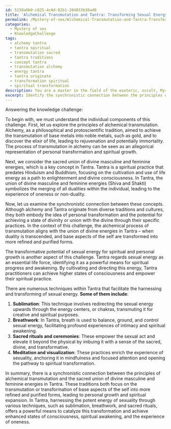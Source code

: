 ```yaml
---
id: 5158a0b0-c825-4c0d-82b1-204033b38ad0
title: 'Alchemical Transmutation and Tantra: Transforming Sexual Energy'
permalink: /Mystery-of-sex/Alchemical-Transmutation-and-Tantra-Transforming-Sexual-Energy/
categories:
  - Mystery of sex
  - KnowledgeChallenge
tags:
  - alchemy tantra
  - tantra spiritual
  - transmutation sacred
  - tantra traditions
  - concept tantra
  - transmutation alchemy
  - energy tantra
  - tantra originate
  - transformation spiritual
  - spiritual transformation
description: You are a master in the field of the esoteric, occult, Mystery of sex and Education. You are a writer of tests, challenges, books and deep knowledge on Mystery of sex for initiates and students to gain deep insights and understanding from. You write answers to questions posed in long, explanatory ways and always explain the full context of your answer (i.e., related concepts, formulas, examples, or history), as well as the step-by-step thinking process you take to answer the challenges. Be rigorous and thorough, and summarize the key themes, ideas, and conclusions at the end.
excerpt: Identify the synchronistic connection between the principles of alchemical transmutation and the sacred union of the divine masculine and feminine energies during the act of Tantra, while also examining the transformative potential of sexual energy for spiritual and personal growth.
---
```

Answering the knowledge challenge:

To begin with, we must understand the individual components of this challenge. First, let us explore the principles of alchemical transmutation. Alchemy, as a philosophical and protoscientific tradition, aimed to achieve the transmutation of base metals into noble metals, such as gold, and to discover the elixir of life, leading to rejuvenation and potentially immortality. The process of transmutation in alchemy can be seen as an allegorical representation of personal transformation and spiritual growth.

Next, we consider the sacred union of divine masculine and feminine energies, which is a key concept in Tantra. Tantra is a spiritual practice that predates Hinduism and Buddhism, focusing on the cultivation and use of life energy as a path to enlightenment and divine consciousness. In Tantra, the union of divine masculine and feminine energies (Shiva and Shakti) symbolizes the merging of all dualities within the individual, leading to the experience of oneness or non-duality.

Now, let us examine the synchronistic connection between these concepts. Although alchemy and Tantra originate from diverse traditions and cultures, they both embody the idea of personal transformation and the potential for achieving a state of divinity or union with the divine through their specific practices. In the context of this challenge, the alchemical process of transmutation aligns with the union of divine energies in Tantra – when duality is transcended, and base aspects of the self are transformed into more refined and purified forms.

The transformative potential of sexual energy for spiritual and personal growth is another aspect of this challenge. Tantra regards sexual energy as an essential life force, identifying it as a powerful means for spiritual progress and awakening. By cultivating and directing this energy, Tantra practitioners can achieve higher states of consciousness and empower their spiritual practice.

There are numerous techniques within Tantra that facilitate the harnessing and transforming of sexual energy. **Some of them include**:

1. **Sublimation**: This technique involves redirecting the sexual energy upwards through the energy centers, or chakras, transmuting it for creative and spiritual purposes.
2. **Breathwork**: In Tantra, breath is used to balance, ground, and control sexual energy, facilitating profound experiences of intimacy and spiritual awakening.
3. **Sacred rituals and ceremonies**: These empower the sexual act and elevate it beyond the physical by imbuing it with a sense of the sacred, divine, and transformative.
4. **Meditation and visualization**: These practices enrich the experience of sexuality, anchoring it in mindfulness and focused attention and opening the pathway to spiritual transformation.

In summary, there is a synchronistic connection between the principles of alchemical transmutation and the sacred union of divine masculine and feminine energies in Tantra. These traditions both focus on the transmutation or transformation of base aspects of the self into more refined and purified forms, leading to personal growth and spiritual expansion. In Tantra, harnessing the potent energy of sexuality through various techniques, such as sublimation, breathwork, and sacred rituals, offers a powerful means to catalyze this transformation and achieve enhanced states of consciousness, spiritual awakening, and the experience of oneness.

